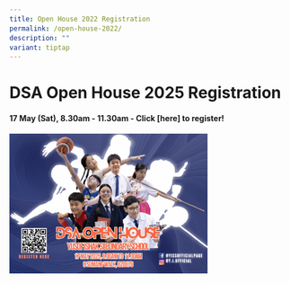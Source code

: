 ```yaml
---
title: Open House 2022 Registration
permalink: /open-house-2022/
description: ""
variant: tiptap
---
```

<h1><strong>DSA Open House 2025 Registration</strong></h1>
<h4>17 May (Sat), 8.30am - 11.30am - <strong>Click&nbsp;[here] to register!</strong></h4>
<p></p>
<div class="isomer-image-wrapper">
<img style="width: 70%;" height="auto" width="100%" alt="" src="/images/DSA_2025.png">
</div>
<h4></h4>
<p></p>
